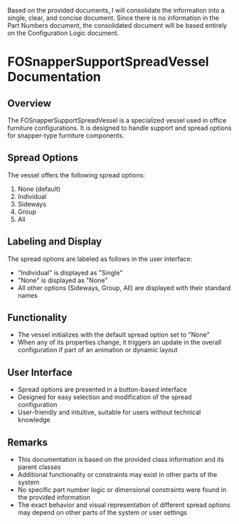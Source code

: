 Based on the provided documents, I will consolidate the information into a single, clear, and concise document. Since there is no information in the Part Numbers document, the consolidated document will be based entirely on the Configuration Logic document.

# FOSnapperSupportSpreadVessel Documentation

## Overview

The FOSnapperSupportSpreadVessel is a specialized vessel used in office furniture configurations. It is designed to handle support and spread options for snapper-type furniture components.

## Spread Options

The vessel offers the following spread options:

1. None (default)
2. Individual
3. Sideways
4. Group
5. All

## Labeling and Display

The spread options are labeled as follows in the user interface:

- "Individual" is displayed as "Single"
- "None" is displayed as "None"
- All other options (Sideways, Group, All) are displayed with their standard names

## Functionality

- The vessel initializes with the default spread option set to "None"
- When any of its properties change, it triggers an update in the overall configuration if part of an animation or dynamic layout

## User Interface

- Spread options are presented in a button-based interface
- Designed for easy selection and modification of the spread configuration
- User-friendly and intuitive, suitable for users without technical knowledge

## Remarks

- This documentation is based on the provided class information and its parent classes
- Additional functionality or constraints may exist in other parts of the system
- No specific part number logic or dimensional constraints were found in the provided information
- The exact behavior and visual representation of different spread options may depend on other parts of the system or user settings